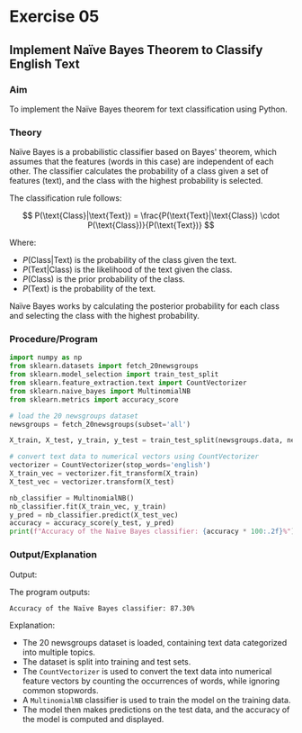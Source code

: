 # Exercise 05

## Implement Naïve Bayes Theorem to Classify English Text

### Aim  

To implement the Naïve Bayes theorem for text classification using Python.

### Theory

Naïve Bayes is a probabilistic classifier based on Bayes' theorem, which assumes that the features (words in this case) are independent of each other. The classifier calculates the probability of a class given a set of features (text), and the class with the highest probability is selected.

The classification rule follows:

$$
P(\text{Class}|\text{Text}) = \frac{P(\text{Text}|\text{Class}) \cdot P(\text{Class})}{P(\text{Text})}
$$

Where:  

- $P(\text{Class}|\text{Text})$ is the probability of the class given the text.  
- $P(\text{Text}|\text{Class})$ is the likelihood of the text given the class.  
- $P(\text{Class})$ is the prior probability of the class.  
- $P(\text{Text})$ is the probability of the text.

Naïve Bayes works by calculating the posterior probability for each class and selecting the class with the highest probability.

### Procedure/Program  

```python
import numpy as np
from sklearn.datasets import fetch_20newsgroups
from sklearn.model_selection import train_test_split
from sklearn.feature_extraction.text import CountVectorizer
from sklearn.naive_bayes import MultinomialNB
from sklearn.metrics import accuracy_score

# load the 20 newsgroups dataset
newsgroups = fetch_20newsgroups(subset='all')

X_train, X_test, y_train, y_test = train_test_split(newsgroups.data, newsgroups.target, test_size=0.3, random_state=42)

# convert text data to numerical vectors using CountVectorizer
vectorizer = CountVectorizer(stop_words='english')
X_train_vec = vectorizer.fit_transform(X_train)
X_test_vec = vectorizer.transform(X_test)

nb_classifier = MultinomialNB()
nb_classifier.fit(X_train_vec, y_train)
y_pred = nb_classifier.predict(X_test_vec)
accuracy = accuracy_score(y_test, y_pred)
print(f"Accuracy of the Naïve Bayes classifier: {accuracy * 100:.2f}%")
```

### Output/Explanation  

Output:  

The program outputs:  

```bash
Accuracy of the Naïve Bayes classifier: 87.30%
```

Explanation:  

- The 20 newsgroups dataset is loaded, containing text data categorized into multiple topics.  
- The dataset is split into training and test sets.  
- The `CountVectorizer` is used to convert the text data into numerical feature vectors by counting the occurrences of words, while ignoring common stopwords.  
- A `MultinomialNB` classifier is used to train the model on the training data.  
- The model then makes predictions on the test data, and the accuracy of the model is computed and displayed.
